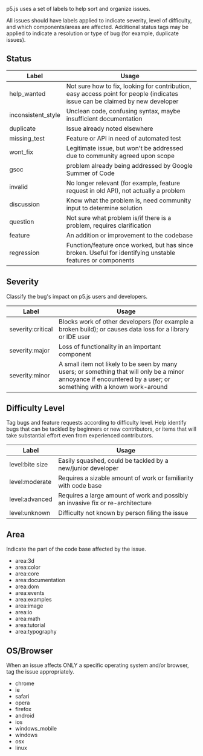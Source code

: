 p5.js uses a set of labels to help sort and organize issues.

All issues should have labels applied to indicate severity, level of difficulty, and which components/areas are affected. Additional status tags may be applied to indicate a resolution or type of bug (for example, duplicate issues).

## Status

Label               | Usage
------------------- | -------------
help_wanted         | Not sure how to fix, looking for contribution, easy access point for people (indicates issue can be claimed by new developer
inconsistent_style  | Unclean code, confusing syntax, maybe insufficient documentation
duplicate           | Issue already noted elsewhere
missing_test        | Feature or API in need of automated test
wont_fix            | Legitimate issue, but won't be addressed due to community agreed upon scope
gsoc                | problem already being addressed by Google Summer of Code
invalid             | No longer relevant (for example, feature request in old API), not actually a problem
discussion          | Know what the problem is, need community input to determine solution
question            | Not sure what problem is/if there is a problem, requires clarification
feature    | An addition or improvement to the codebase
regression | Function/feature once worked, but has since broken. Useful for identifying unstable features or components


## Severity
Classify the bug's impact on p5.js users and developers.

Label               | Usage
------------------- | -------------
severity:critical   | Blocks work of other developers (for example a broken build); or causes data loss for a library or IDE user
severity:major      | Loss of functionality in an important component
severity:minor      | A small item not likely to be seen by many users; or something that will only be a minor annoyance if encountered by a user; or something with a known work-around

## Difficulty Level
Tag bugs and feature requests according to difficulty level. Help identify bugs that can be tackled by beginners or new contributors, or items that will take substantial effort even from experienced contributors.

Label               | Usage
------------------- | -------------
level:bite size     | Easily squashed, could be tackled by a new/junior developer
level:moderate      | Requires a sizable amount of work or familiarity with code base
level:advanced      | Requires a large amount of work and possibly an invasive fix or re-architecture
level:unknown       | Difficulty not known by person filing the issue

## Area
Indicate the part of the code base affected by the issue.

* area:3d
* area:color
* area:core
* area:documentation
* area:dom
* area:events
* area:examples
* area:image 
* area:io 
* area:math 
* area:tutorial 
* area:typography

## OS/Browser
When an issue affects ONLY a specific operating system and/or browser, tag the issue appropriately.

* chrome
* ie
* safari
* opera
* firefox
* android
* ios
* windows_mobile
* windows
* osx
* linux